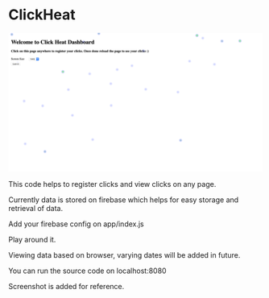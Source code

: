 ClickHeat
===========

![Screenshot](Screenshot.png)

This code helps to register clicks and view clicks on any page.

Currently data is stored on firebase which helps for easy storage and retrieval of data.

Add your firebase config on app/index.js

Play around it.

Viewing data based on browser, varying dates will be added in future.

You can run the source code on localhost:8080

Screenshot is added for reference.

